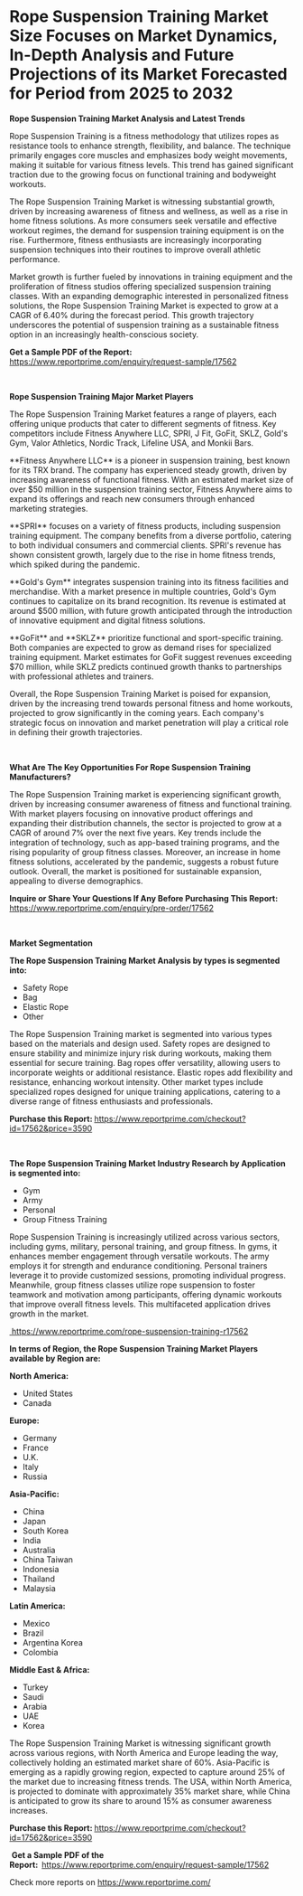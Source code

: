 <p><h1>Rope Suspension Training Market Size Focuses on Market Dynamics, In-Depth Analysis and Future Projections of its Market Forecasted for Period from 2025 to 2032</h1></p><p><strong>Rope Suspension Training Market Analysis and Latest Trends</strong></p>
<p><p>Rope Suspension Training is a fitness methodology that utilizes ropes as resistance tools to enhance strength, flexibility, and balance. The technique primarily engages core muscles and emphasizes body weight movements, making it suitable for various fitness levels. This trend has gained significant traction due to the growing focus on functional training and bodyweight workouts.</p><p>The Rope Suspension Training Market is witnessing substantial growth, driven by increasing awareness of fitness and wellness, as well as a rise in home fitness solutions. As more consumers seek versatile and effective workout regimes, the demand for suspension training equipment is on the rise. Furthermore, fitness enthusiasts are increasingly incorporating suspension techniques into their routines to improve overall athletic performance.</p><p>Market growth is further fueled by innovations in training equipment and the proliferation of fitness studios offering specialized suspension training classes. With an expanding demographic interested in personalized fitness solutions, the Rope Suspension Training Market is expected to grow at a CAGR of 6.40% during the forecast period. This growth trajectory underscores the potential of suspension training as a sustainable fitness option in an increasingly health-conscious society.</p></p>
<p><strong>Get a Sample PDF of the Report:&nbsp;</strong> <a href="https://www.reportprime.com/enquiry/request-sample/17562?utm_campaign=3183&utm_medium=2&utm_source=Github&utm_content=ia&utm_term=18032025&utm_id=rope-suspension-training">https://www.reportprime.com/enquiry/request-sample/17562</a></p>
<p>&nbsp;</p>
<p><strong>Rope Suspension Training Major Market Players</strong></p>
<p><p>The Rope Suspension Training Market features a range of players, each offering unique products that cater to different segments of fitness. Key competitors include Fitness Anywhere LLC, SPRI, J Fit, GoFit, SKLZ, Gold's Gym, Valor Athletics, Nordic Track, Lifeline USA, and Monkii Bars.</p><p>**Fitness Anywhere LLC** is a pioneer in suspension training, best known for its TRX brand. The company has experienced steady growth, driven by increasing awareness of functional fitness. With an estimated market size of over $50 million in the suspension training sector, Fitness Anywhere aims to expand its offerings and reach new consumers through enhanced marketing strategies.</p><p>**SPRI** focuses on a variety of fitness products, including suspension training equipment. The company benefits from a diverse portfolio, catering to both individual consumers and commercial clients. SPRI's revenue has shown consistent growth, largely due to the rise in home fitness trends, which spiked during the pandemic.</p><p>**Gold's Gym** integrates suspension training into its fitness facilities and merchandise. With a market presence in multiple countries, Gold's Gym continues to capitalize on its brand recognition. Its revenue is estimated at around $500 million, with future growth anticipated through the introduction of innovative equipment and digital fitness solutions.</p><p>**GoFit** and **SKLZ** prioritize functional and sport-specific training. Both companies are expected to grow as demand rises for specialized training equipment. Market estimates for GoFit suggest revenues exceeding $70 million, while SKLZ predicts continued growth thanks to partnerships with professional athletes and trainers.</p><p>Overall, the Rope Suspension Training Market is poised for expansion, driven by the increasing trend towards personal fitness and home workouts, projected to grow significantly in the coming years. Each company's strategic focus on innovation and market penetration will play a critical role in defining their growth trajectories.</p></p>
<p>&nbsp;</p>
<p><strong>What Are The Key Opportunities For Rope Suspension Training Manufacturers?</strong></p>
<p><p>The Rope Suspension Training market is experiencing significant growth, driven by increasing consumer awareness of fitness and functional training. With market players focusing on innovative product offerings and expanding their distribution channels, the sector is projected to grow at a CAGR of around 7% over the next five years. Key trends include the integration of technology, such as app-based training programs, and the rising popularity of group fitness classes. Moreover, an increase in home fitness solutions, accelerated by the pandemic, suggests a robust future outlook. Overall, the market is positioned for sustainable expansion, appealing to diverse demographics.</p></p>
<p><strong>Inquire or Share Your Questions If Any Before Purchasing This Report:</strong> <a href="https://www.reportprime.com/enquiry/pre-order/17562?utm_campaign=3183&utm_medium=2&utm_source=Github&utm_content=ia&utm_term=18032025&utm_id=rope-suspension-training">https://www.reportprime.com/enquiry/pre-order/17562</a></p>
<p>&nbsp;</p>
<p><strong>Market Segmentation</strong></p>
<p><strong>The Rope Suspension Training Market Analysis by types is segmented into:</strong></p>
<p><ul><li>Safety Rope</li><li>Bag</li><li>Elastic Rope</li><li>Other</li></ul></p>
<p><p>The Rope Suspension Training market is segmented into various types based on the materials and design used. Safety ropes are designed to ensure stability and minimize injury risk during workouts, making them essential for secure training. Bag ropes offer versatility, allowing users to incorporate weights or additional resistance. Elastic ropes add flexibility and resistance, enhancing workout intensity. Other market types include specialized ropes designed for unique training applications, catering to a diverse range of fitness enthusiasts and professionals.</p></p>
<p><strong>Purchase this Report:&nbsp;</strong><a href="https://www.reportprime.com/checkout?id=17562&price=3590&utm_campaign=3183&utm_medium=2&utm_source=Github&utm_content=ia&utm_term=18032025&utm_id=rope-suspension-training">https://www.reportprime.com/checkout?id=17562&price=3590</a></p>
<p>&nbsp;</p>
<p><strong>The Rope Suspension Training Market Industry Research by Application is segmented into:</strong></p>
<p><ul><li>Gym</li><li>Army</li><li>Personal</li><li>Group Fitness Training</li></ul></p>
<p><p>Rope Suspension Training is increasingly utilized across various sectors, including gyms, military, personal training, and group fitness. In gyms, it enhances member engagement through versatile workouts. The army employs it for strength and endurance conditioning. Personal trainers leverage it to provide customized sessions, promoting individual progress. Meanwhile, group fitness classes utilize rope suspension to foster teamwork and motivation among participants, offering dynamic workouts that improve overall fitness levels. This multifaceted application drives growth in the market.</p></p>
<p><a href="https://www.reportprime.com/rope-suspension-training-r17562?utm_campaign=3183&utm_medium=2&utm_source=Github&utm_content=ia&utm_term=18032025&utm_id=rope-suspension-training">&nbsp;https://www.reportprime.com/rope-suspension-training-r17562</a></p>
<p><strong>In terms of Region, the Rope Suspension Training Market Players available by Region are:</strong></p>
<p>
    <p> <strong> North America: </strong>
        <ul>
            <li>United States</li>
            <li>Canada</li>
        </ul>
        </p> 
    <p> <strong> Europe: </strong>
        <ul>
            <li>Germany</li>
            <li>France</li>
            <li>U.K.</li>
            <li>Italy</li>
            <li>Russia</li>
        </ul>
        </p> 
    <p> <strong> Asia-Pacific: </strong>
        <ul>
            <li>China</li>
            <li>Japan</li>
            <li>South Korea</li>
            <li>India</li>
            <li>Australia</li>
            <li>China Taiwan</li>
            <li>Indonesia</li>
            <li>Thailand</li>
            <li>Malaysia</li>
        </ul>
        </p> 
    <p> <strong> Latin America: </strong>
        <ul>
            <li>Mexico</li>
            <li>Brazil</li>
            <li>Argentina Korea</li>
            <li>Colombia</li>
        </ul>
        </p> 
    <p> <strong> Middle East & Africa: </strong>
        <ul>
            <li>Turkey</li>
            <li>Saudi</li>
            <li>Arabia</li>
            <li>UAE</li>
            <li>Korea</li>
        </ul>
    </p>
    </p>
<p><p>The Rope Suspension Training Market is witnessing significant growth across various regions, with North America and Europe leading the way, collectively holding an estimated market share of 60%. Asia-Pacific is emerging as a rapidly growing region, expected to capture around 25% of the market due to increasing fitness trends. The USA, within North America, is projected to dominate with approximately 35% market share, while China is anticipated to grow its share to around 15% as consumer awareness increases.</p></p>
<p><strong>Purchase this Report: </strong><a href="https://www.reportprime.com/checkout?id=17562&price=3590&utm_campaign=3183&utm_medium=2&utm_source=Github&utm_content=ia&utm_term=18032025&utm_id=rope-suspension-training">https://www.reportprime.com/checkout?id=17562&price=3590</a></p>
<p>&nbsp;<strong>Get a Sample PDF of the Report:&nbsp;&nbsp;</strong><a href="https://www.reportprime.com/enquiry/request-sample/17562?utm_campaign=3183&utm_medium=2&utm_source=Github&utm_content=ia&utm_term=18032025&utm_id=rope-suspension-training">https://www.reportprime.com/enquiry/request-sample/17562</a></p>
<p><strong></strong></p>
<p>Check more reports on <a href="https://www.reportprime.com/?utm_campaign=3183&utm_medium=2&utm_source=Github&utm_content=ia&utm_term=18032025&utm_id=rope-suspension-training">https://www.reportprime.com/</a></p>